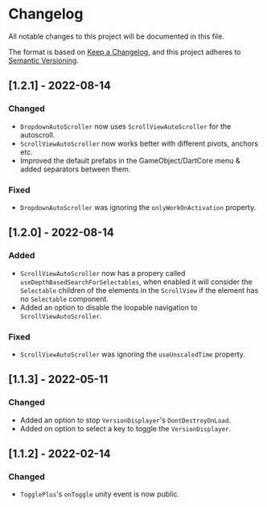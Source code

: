 # Changelog

All notable changes to this project will be documented in this file.

The format is based on [Keep a Changelog](https://keepachangelog.com/en/1.0.0/),
and this project adheres to [Semantic Versioning](https://semver.org/spec/v2.0.0.html).

## [1.2.1] - 2022-08-14

### Changed

-   `DropdownAutoScroller` now uses `ScrollViewAutoScroller` for the autoscroll.
-   `ScrollViewAutoScroller` now works better with different pivots, anchors etc.
-   Improved the default prefabs in the GameObject/DartCore menu & added separators between them.

### Fixed

-   `DropdownAutoScroller` was ignoring the `onlyWorkOnActivation` property.

## [1.2.0] - 2022-08-14

### Added

-   `ScrollViewAutoScroller` now has a propery called `useDepthBasedSearchForSelectables`, when enabled it will consider the `Selectable` children of the elements in the `ScrollView` if the element has no `Selectable` component.
-   Added an option to disable the loopable navigation to `ScrollViewAutoScroller`.

### Fixed

-   `ScrollViewAutoScroller` was ignoring the `useUnscaledTime` property.

## [1.1.3] - 2022-05-11

### Changed

-   Added an option to stop `VersionDisplayer`'s `DontDestroyOnLoad`.
-   Added on option to select a key to toggle the `VersionDisplayer`.

## [1.1.2] - 2022-02-14

### Changed

-   `TogglePlus`'s `onToggle` unity event is now public.
